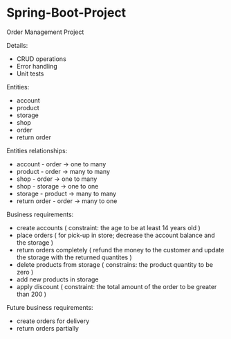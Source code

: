 # Spring-Boot-Project
Order Management Project

Details:
- CRUD operations
- Error handling
- Unit tests

Entities: 
- account
- product
- storage
- shop
- order
- return order

Entities relationships:
- account - order -> one to many 
- product - order -> many to many 
- shop - order -> one to many 
- shop - storage -> one to one 
- storage - product -> many to many 
- return order - order -> many to one

Business requirements:
- create accounts ( constraint: the age to be at least 14 years old )
- place orders ( for pick-up in store; decrease the account balance and the storage )
- return orders completely ( refund the money to the customer and update the storage with the returned quantites )
- delete products from storage ( constrains: the product quantity to be zero )
- add new products in storage 
- apply discount ( constraint: the total amount of the order to be greater than 200 )

Future business requirements:
- create orders for delivery
- return orders partially 
